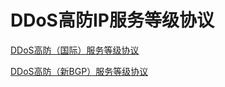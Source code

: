 DDoS高防IP服务等级协议 
===================================





[DDoS高防（国际）服务等级协议]()

[DDoS高防（新BGP）服务等级协议]()

